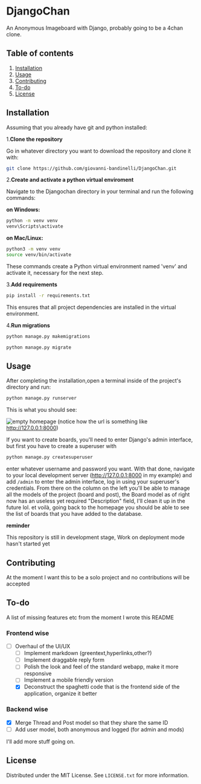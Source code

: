 # DjangoChan
An Anonymous Imageboard with Django, probably going to be a 4chan clone.

## Table of contents
1. [Installation](#installation)
2. [Usage](#usage)
3. [Contributing](#contributing)
4. [To-do](#to-do)
5. [License](#license)
   

## Installation
Assuming that you already have git and python installed:  

1.**Clone the repository**

Go in whatever directory you want to download the repository and clone it with:
```bash
git clone https://github.com/giovanni-bandinelli/DjangoChan.git
```

2.**Create and activate a python virtual enviroment**

Navigate to the Djangochan directory in your terminal and run the following commands:

   **on Windows:**

```bash
python -m venv venv
venv\Scripts\activate
```
   **on Mac/Linux:**
```bash
python3 -m venv venv
source venv/bin/activate
```
These commands create a Python virtual environment named 'venv' and activate it, necessary for the next step.

3.**Add requirements**
```bash
pip install -r requirements.txt
```
This ensures that all project dependencies are installed in the virtual environment.

4.**Run migrations**
```bash
python manage.py makemigrations
```
```bash
python manage.py migrate
```
## Usage
After completing the installation,open a terminal inside of the project's directory and run:
```bash
python manage.py runserver
```

This is what you should see:

![empty homepage](.\docs\readme_images\qwerty.png)
(notice how the url is something like http://127.0.0.1:8000)

If you want to create boards, you'll need to enter Django's admin interface, but first you have to create a superuser with

```bash
python manage.py createsuperuser
```
enter whatever username and password you want.
With that done, navigate to your local development server (http://127.0.0.1:8000 in my example) and add `/admin` to enter the admin interface, log in using your superuser's credentials.
From there on the column on the left you'll be able to manage all the models of the project (board and post), the Board model as of right now has an useless yet required "Description" field, I'll clean it up in the future lol.
et voilà, going back to the homepage you should be able to see the list of boards that you have added to the database.

**reminder**

This repository is still in development stage, Work on deployment mode hasn't started yet 
## Contributing 
At the moment I want this to be a solo project and no contributions will be accepted

## To-do

A list of missing features etc from the moment I wrote this README

### Frontend wise
- [ ] Overhaul of the UI/UX
   - [ ] Implement markdown (greentext,hyperlinks,other?)
   - [ ] Implement draggable reply form
   - [ ] Polish the look and feel of the standard webapp, make it more responsive
   - [ ] Implement a mobile friendly version
   - [x] Deconstruct the spaghetti code that is the frontend side of the application, organize it better

### Backend wise
- [x] Merge Thread and Post model so that they share the same ID
- [ ] Add user model, both anonymous and logged (for admin and mods)

I'll add more stuff going on.

## License

Distributed under the MIT License. See `LICENSE.txt` for more information.
  
  
  


